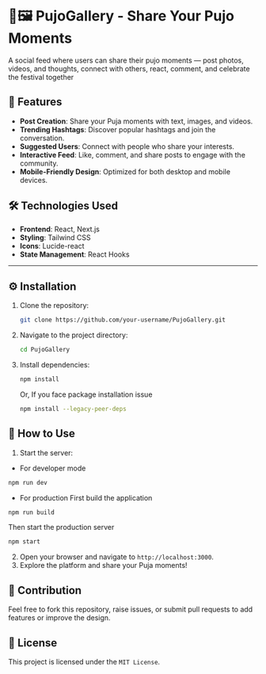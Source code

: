 # 🔱🖼️ PujoGallery - Share Your Pujo Moments

A social feed where users can share their pujo moments — post photos, videos, and thoughts, connect with others, react, comment, and celebrate the festival together

## 🌟 Features

- **Post Creation**: Share your Puja moments with text, images, and videos.
- **Trending Hashtags**: Discover popular hashtags and join the conversation.
- **Suggested Users**: Connect with people who share your interests.
- **Interactive Feed**: Like, comment, and share posts to engage with the community.
- **Mobile-Friendly Design**: Optimized for both desktop and mobile devices.

## 🛠️ Technologies Used

- **Frontend**: React, Next.js
- **Styling**: Tailwind CSS
- **Icons**: Lucide-react
- **State Management**: React Hooks

---

## ⚙️ Installation

1. Clone the repository:
   ```bash
   git clone https://github.com/your-username/PujoGallery.git
   ```
2. Navigate to the project directory:
   ```bash
   cd PujoGallery
   ```
3. Install dependencies:
   ```bash
   npm install
   ```
   Or,
   If you face package installation issue 
   ```bash
   npm install --legacy-peer-deps
   ```
    

## 🚀 How to Use

1. Start the server:
  - For developer mode
   ```bash
   npm run dev
   ```
  - For production
   First build the application
   ```bash
   npm run build
   ```
   Then start the production server
   ```bash
   npm start
   ```
2. Open your browser and navigate to `http://localhost:3000`.
3. Explore the platform and share your Puja moments!

## 🤝 Contribution

Feel free to fork this repository, raise issues, or submit pull requests to add features or improve the design.

## 📜 License

This project is licensed under the `MIT License`.